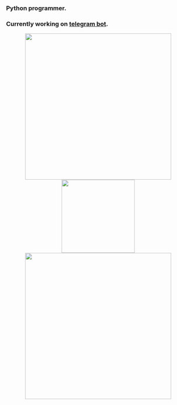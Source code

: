 ### Python programmer.
### Currently working on [telegram bot](https://github.com/schr1k/AnonChat).
<div align="center"><img src="https://media.giphy.com/media/coxQHKASG60HrHtvkt/giphy.gif" width="400"/><img src="https://media.giphy.com/media/cYU6YcPE5YlJxh6otp/giphy.gif" width="200"/><img src="https://media.giphy.com/media/vISmwpBJUNYzukTnVx/giphy.gif" width="400"/></div>

